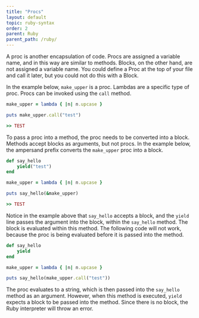 ```yaml
---
title: "Procs"
layout: default
topic: ruby-syntax
order: 2
parent: Ruby
parent_path: /ruby/
---
```

A proc is another encapsulation of code. Procs are assigned a variable name, and in this way are similar to methods. Blocks, on the other hand, are not assigned a variable name. You could define a Proc at the top of your file and call it later, but you could not do this with a Block.

In the example below, `make_upper` is a proc. Lambdas are a specific type of proc. Procs can be invoked using the `call` method.
```ruby
make_upper = lambda { |n| n.upcase }

puts make_upper.call("test")

>> TEST
```

To pass a proc into a method, the proc needs to be converted into a block. Methods accept blocks as arguments, but not procs. In the example below, the ampersand prefix converts the `make_upper` proc into a block.
```ruby
def say_hello
    yield("test")
end

make_upper = lambda { |n| n.upcase }

puts say_hello(&make_upper)

>> TEST
```

Notice in the example above that `say_hello` accepts a block, and the `yield` line passes the argument into the block, within the `say_hello` method. The block is evaluated within this method. The following code will not work, because the proc is being evaluated before it is passed into the method.

```ruby
def say_hello
    yield
end

make_upper = lambda { |n| n.upcase }

puts say_hello(make_upper.call("test"))
```

The proc evaluates to a string, which is then passed into the `say_hello` method as an argument. However, when this method is executed, `yield`  expects a block to be passed into the method. Since there is no block, the Ruby interpreter will throw an error.